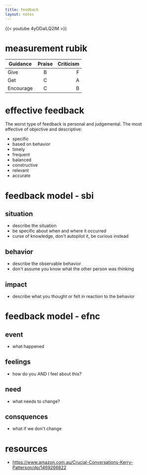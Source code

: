```yaml
---
title: feedback
layout: notes
---
```


{{< youtube 4yODalLQ2lM >}}

# measurement rubik

| Guidance  | Praise        | Criticism  |
| --------- |:-------------:| ----------:|
| Give      | B             | F          |
| Get       | C             | A          |
| Encourage | C             | B          |


# effective feedback
The worst type of feedback is personal and judgemental. The most effective of objective and descriptive:

- specific
- based on behavior
- timely
- frequent
- balanced
- constructive
- relevant
- accurate

# feedback model - sbi
## situation
- describe the situation
- be specific about when and where it occurred
- curse of knowledge, don't autopilot it, be curious instead

## behavior
- describe the observable behavior
- don't assume you know what the other person was thinking

## impact
- describe what you thought or felt in reaction to the behavior

# feedback model - efnc

## event
- what happened

## feelings
- how do you AND I feel about this?

## need
- what needs to change?

## consquences
- what if we don't change


# resources
- https://www.amazon.com.au/Crucial-Conversations-Kerry-Patterson/dp/1469266822
